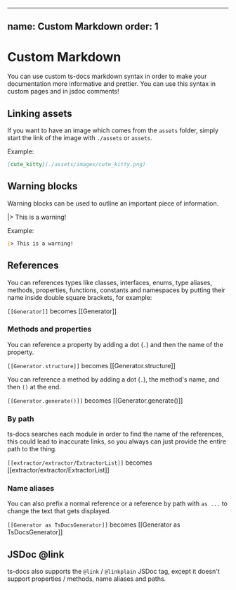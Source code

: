 
---
name: Custom Markdown
order: 1
---

# Custom Markdown

You can use custom ts-docs markdown syntax in order to make your documentation more informative and prettier. You can use this syntax in custom pages and in jsdoc comments!

## Linking assets

If you want to have an image which comes from the `assets` folder, simply start the link of the image with `./assets` or `assets`. 

Example:
```markdown
[cute_kitty](./assets/images/cute_kitty.png)
```

## Warning blocks

Warning blocks can be used to outline an important piece of information.

|> This is a warning!

Example:
```markdown
|> This is a warning!
```

## References

You can references types like classes, interfaces, enums, type aliases, methods, properties, functions, constants and namespaces by putting their name inside double square brackets, for example:

`[[Generator]]` becomes [[Generator]]

### Methods and properties

You can reference a property by adding a dot (`.`) and then the name of the property. 

`[[Generator.structure]]` becomes [[Generator.structure]]

You can reference a method by adding a dot (`.`), the method's name, and then `()` at the end.

`[[Generator.generate()]]` becomes [[Generator.generate()]]

### By path

ts-docs searches each module in order to find the name of the references, this could lead to inaccurate links, so you always can just provide the entire path to the thing.

`[[extractor/extractor/ExtractorList]]` becomes [[extractor/extractor/ExtractorList]]

### Name aliases

You can also prefix a normal reference or a reference by path with `as ...` to change the text that gets displayed.

`[[Generator as TsDocsGenerator]]` becomes [[Generator as TsDocsGenerator]]

## JSDoc @link

ts-docs also supports the `@link` / `@linkplain` JSDoc tag, except it doesn't support properties / methods, name aliases and paths.
